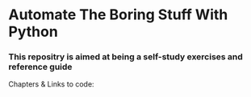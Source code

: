 # Automate The Boring Stuff With Python
###  This repositry is aimed at being a self-study exercises and reference guide 

Chapters & Links to code:

